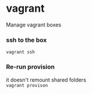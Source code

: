 # vagrant
Manage vagrant boxes

### ssh to the box
`vagrant ssh`
### Re-run provision </br>
it doesn't remount shared folders </br>
`vagrant provison`

